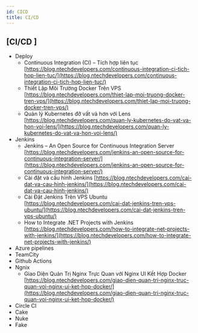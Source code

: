 ```yaml
---
id: CICD 
title: CI/CD 
---
```


## [CI/CD ]

- Deploy
    + Continuous Integration (CI) – Tích hợp liên tục [https://blog.ntechdevelopers.com/continuous-integration-ci-tich-hop-lien-tuc/](https://blog.ntechdevelopers.com/continuous-integration-ci-tich-hop-lien-tuc/)
    + Thiết Lập Môi Trường Docker Trên VPS [https://blog.ntechdevelopers.com/thiet-lap-moi-truong-docker-tren-vps/](https://blog.ntechdevelopers.com/thiet-lap-moi-truong-docker-tren-vps/)
    + Quản lý Kubernetes đỡ vất vả hơn với Lens [https://blog.ntechdevelopers.com/quan-ly-kubernetes-do-vat-va-hon-voi-lens/](https://blog.ntechdevelopers.com/quan-ly-kubernetes-do-vat-va-hon-voi-lens/)
- Jenkins
    + Jenkins – An Open Source for Continuous Integration Server [https://blog.ntechdevelopers.com/jenkins-an-open-source-for-continuous-integration-server/](https://blog.ntechdevelopers.com/jenkins-an-open-source-for-continuous-integration-server/)
    + Cài đặt và cấu hình Jenkins [https://blog.ntechdevelopers.com/cai-dat-va-cau-hinh-jenkins/](https://blog.ntechdevelopers.com/cai-dat-va-cau-hinh-jenkins/)
    + Cài Đặt Jenkins Trên VPS Ubuntu [https://blog.ntechdevelopers.com/cai-dat-jenkins-tren-vps-ubuntu/](https://blog.ntechdevelopers.com/cai-dat-jenkins-tren-vps-ubuntu/)
    + How to Integrate .NET Projects with Jenkins [https://blog.ntechdevelopers.com/how-to-integrate-net-projects-with-jenkins/](https://blog.ntechdevelopers.com/how-to-integrate-net-projects-with-jenkins/)
- Azure pipelines
- TeamCity
- Github Actions
- Ngnix
    + Giao Diện Quản Trị Nginx Trực Quan với Nginx UI Kết Hợp Docker [https://blog.ntechdevelopers.com/giao-dien-quan-tri-nginx-truc-quan-voi-nginx-ui-ket-hop-docker/](https://blog.ntechdevelopers.com/giao-dien-quan-tri-nginx-truc-quan-voi-nginx-ui-ket-hop-docker/)
- Circle CI
- Cake
- Nuke
- Fake